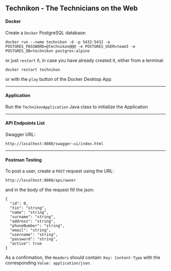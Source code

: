 ## Technikon - The Technicians on the Web


#### Docker

Create a ```Docker``` PostgreSQL database:

    docker run --name technikon -d -p 5432:5432 -e POSTGRES_PASSWORD=@technikon@@@ -e POSTGRES_USER=team3 -e POSTGRES_DB=technikon postgres:alpine

or just ```restart``` it, in case you have already created it, either from a terminal:

    docker restart technikon

or with the ```play``` button of the Docker Desktop App.

---

#### Application

Run the ```TechnikonApplication``` Java class to initialize the Application

---

#### API Endpoints List

Swagger URL:

    http://localhost:8080/swagger-ui/index.html

---

#### Postman Testing

To post a user, create a ```POST``` request using the URL:

    http://localhost:8080/api/owner

and in the body of the request fill the json:

    {
      "id": 0,
      "tin": "string",
      "name": "string",
      "surname": "string",
      "address": "string",
      "phoneNumber": "string",
      "email": "string",
      "username": "string",
      "password": "string",
      "active": true
    }

As a confirmation, the ```Headers``` should contain: ```Key: Content-Type``` with the corresponding ```Value: application/json```.

